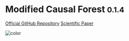 <!-- _coverpage.md -->


# **M**odified **C**ausal **F**orest  <small>0.1.4</small>




[Official GitHub Repository](https://github.com/MCFpy/mcf)
[Scientific Paper](https://arxiv.org/abs/1812.09487)

![color](#f0f0f0)
